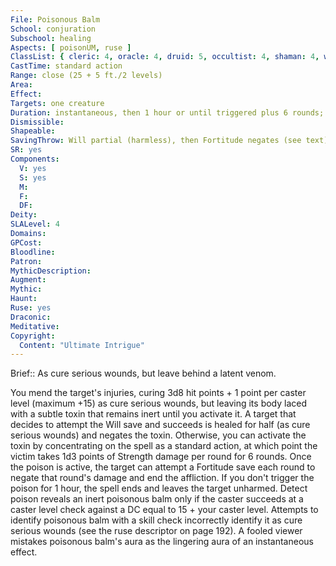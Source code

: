 ```yaml
---
File: Poisonous Balm
School: conjuration
Subschool: healing
Aspects: [ poisonUM, ruse ]
ClassList: { cleric: 4, oracle: 4, druid: 5, occultist: 4, shaman: 4, witch: 5 }
CastTime: standard action
Range: close (25 + 5 ft./2 levels)
Area: 
Effect: 
Targets: one creature
Duration: instantaneous, then 1 hour or until triggered plus 6 rounds; see text
Dismissible: 
Shapeable: 
SavingThrow: Will partial (harmless), then Fortitude negates (see text)
SR: yes
Components:
  V: yes
  S: yes
  M: 
  F: 
  DF: 
Deity: 
SLALevel: 4
Domains: 
GPCost: 
Bloodline: 
Patron: 
MythicDescription: 
Augment: 
Mythic: 
Haunt: 
Ruse: yes
Draconic: 
Meditative: 
Copyright:
  Content: "Ultimate Intrigue"
---
```

Brief:: As cure serious wounds, but leave behind a latent venom.

You mend the target's injuries, curing 3d8 hit points + 1 point per caster level (maximum +15) as cure serious wounds, but leaving its body laced with a subtle toxin that remains inert until you activate it. A target that decides to attempt the Will save and succeeds is healed for half (as cure serious wounds) and negates the toxin. Otherwise, you can activate the toxin by concentrating on the spell as a standard action, at which point the victim takes 1d3 points of Strength damage per round for 6 rounds. Once the poison is active, the target can attempt a Fortitude save each round to negate that round's damage and end the affliction. If you don't trigger the poison for 1 hour, the spell ends and leaves the target unharmed.  Detect poison reveals an inert poisonous balm only if the caster succeeds at a caster level check against a DC equal to 15 + your caster level. Attempts to identify poisonous balm with a skill check incorrectly identify it as cure serious wounds (see the ruse descriptor on page 192). A fooled viewer mistakes poisonous balm's aura as the lingering aura of an instantaneous effect.
